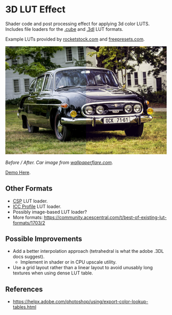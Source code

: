 # 3D LUT Effect

Shader code and post processing effect for applying 3d color LUTS. Includes file loaders for the [.cube](https://wwwimages2.adobe.com/content/dam/acom/en/products/speedgrade/cc/pdfs/cube-lut-specification-1.0.pdf) and [.3dl](http://download.autodesk.com/us/systemdocs/help/2011/lustre/index.html?url=./files/WSc4e151a45a3b785a24c3d9a411df9298473-7ffd.htm,topicNumber=d0e9492) LUT formats.

Example LUTs provided by [rocketstock.com](https://www.rocketstock.com/free-after-effects-templates/35-free-luts-for-color-grading-videos/) and [freepresets.com](https://www.freepresets.com/product/free-luts-cinematic/).

![](./images/banner.png)

_Before / After. Car image from [wallpaperflare.com](https://www.wallpaperflare.com/tatra-tatra-603-czechoslovakia-socialist-car-v8-aerodynamic-wallpaper-pqflw)._


[Demo Here](https://gkjohnson.github.io/threejs-sandbox/3d-lut/).

## Other Formats
- [CSP](http://www.digitalvision.tv/w/images/9/9d/UM.nucoda.pdf) LUT loader.
- [ICC Profile](http://www.color.org/icc32.pdf) LUT loader.
- Possibly image-based LUT loader?
- More formats: https://community.acescentral.com/t/best-of-existing-lut-formats/1703/2

## Possible Improvements
- Add a better interpolation approach (tetrahedral is what the adobe .3DL docs suggest).
	- Implement in shader or in CPU upscale utility.
- Use a grid layout rather than a linear layout to avoid unusably long textures when using dense LUT table.

## References

- https://helpx.adobe.com/photoshop/using/export-color-lookup-tables.html
